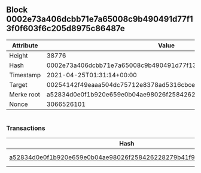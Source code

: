 ## Block 0002e73a406dcbb71e7a65008c9b490491d77f13f0f603f6c205d8975c86487e

Attribute | Value
--- | ---
Height | 38776
Hash | 0002e73a406dcbb71e7a65008c9b490491d77f13f0f603f6c205d8975c86487e
Timestamp | 2021-04-25T01:31:14+00:00
Target | 00254142f49eaaa504dc75712e8378ad5316cbcead634704b3734b6271167cc4
Merke root | a52834d0e0f1b920e659e0b04ae98026f258426228279b41f911093af7f5ac76
Nonce | 3066526101

```

```

### Transactions

Hash | Amount
--- | ---
[a52834d0e0f1b920e659e0b04ae98026f258426228279b41f911093af7f5ac76](a52834d0e0f1b920e659e0b04ae98026f258426228279b41f911093af7f5ac76.md) | 10.00000000 SKEPTI 
